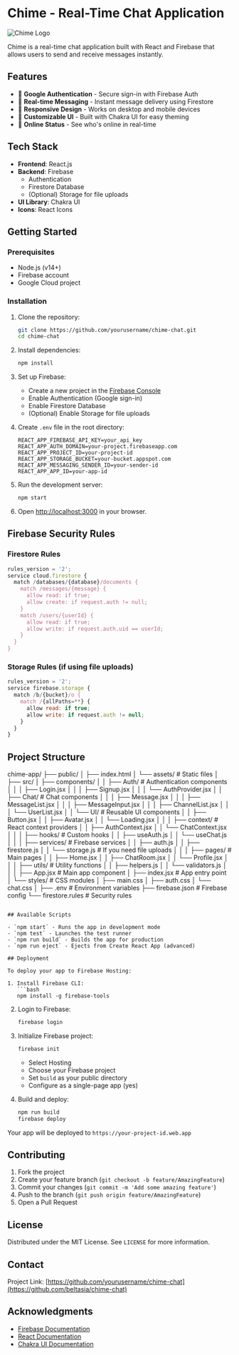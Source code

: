 # Chime - Real-Time Chat Application

![Chime Logo](https://via.placeholder.com/150x50?text=Chime+Logo)

Chime is a real-time chat application built with React and Firebase that allows users to send and receive messages instantly.

## Features

- 🔐 **Google Authentication** - Secure sign-in with Firebase Auth
- 💬 **Real-time Messaging** - Instant message delivery using Firestore
- 📱 **Responsive Design** - Works on desktop and mobile devices
- 🎨 **Customizable UI** - Built with Chakra UI for easy theming
- 🔄 **Online Status** - See who's online in real-time

## Tech Stack

- **Frontend**: React.js
- **Backend**: Firebase
  - Authentication
  - Firestore Database
  - (Optional) Storage for file uploads
- **UI Library**: Chakra UI
- **Icons**: React Icons

## Getting Started

### Prerequisites

- Node.js (v14+)
- Firebase account
- Google Cloud project

### Installation

1. Clone the repository:
   ```bash
   git clone https://github.com/yourusername/chime-chat.git
   cd chime-chat
   ```

2. Install dependencies:
   ```bash
   npm install
   ```

3. Set up Firebase:
   - Create a new project in the [Firebase Console](https://console.firebase.google.com/)
   - Enable Authentication (Google sign-in)
   - Enable Firestore Database
   - (Optional) Enable Storage for file uploads

4. Create `.env` file in the root directory:
   ```env
   REACT_APP_FIREBASE_API_KEY=your_api_key
   REACT_APP_AUTH_DOMAIN=your-project.firebaseapp.com
   REACT_APP_PROJECT_ID=your-project-id
   REACT_APP_STORAGE_BUCKET=your-bucket.appspot.com
   REACT_APP_MESSAGING_SENDER_ID=your-sender-id
   REACT_APP_APP_ID=your-app-id
   ```

5. Run the development server:
   ```bash
   npm start
   ```

6. Open [http://localhost:3000](http://localhost:3000) in your browser.

## Firebase Security Rules

### Firestore Rules
```javascript
rules_version = '2';
service cloud.firestore {
  match /databases/{database}/documents {
    match /messages/{message} {
      allow read: if true;
      allow create: if request.auth != null;
    }
    match /users/{userId} {
      allow read: if true;
      allow write: if request.auth.uid == userId;
    }
  }
}
```

### Storage Rules (if using file uploads)
```javascript
rules_version = '2';
service firebase.storage {
  match /b/{bucket}/o {
    match /{allPaths=**} {
      allow read: if true;
      allow write: if request.auth != null;
    }
  }
}
```

## Project Structure
chime-app/
├── public/
│   ├── index.html
│   └── assets/          # Static files
│
├── src/
│   ├── components/
│   │   ├── Auth/        # Authentication components
│   │   │   ├── Login.jsx
│   │   │   ├── Signup.jsx
│   │   │   └── AuthProvider.jsx
│   │   ├── Chat/        # Chat components
│   │   │   ├── Message.jsx
│   │   │   ├── MessageList.jsx
│   │   │   ├── MessageInput.jsx
│   │   │   ├── ChannelList.jsx
│   │   │   └── UserList.jsx
│   │   └── UI/          # Reusable UI components
│   │       ├── Button.jsx
│   │       ├── Avatar.jsx
│   │       └── Loading.jsx
│   │
│   ├── context/         # React context providers
│   │   ├── AuthContext.jsx
│   │   └── ChatContext.jsx
│   │
│   ├── hooks/           # Custom hooks
│   │   ├── useAuth.js
│   │   └── useChat.js
│   │
│   ├── services/        # Firebase services
│   │   ├── auth.js
│   │   ├── firestore.js
│   │   └── storage.js   # If you need file uploads
│   │
│   ├── pages/           # Main pages
│   │   ├── Home.jsx
│   │   ├── ChatRoom.jsx
│   │   └── Profile.jsx
│   │
│   ├── utils/           # Utility functions
│   │   ├── helpers.js
│   │   └── validators.js
│   │
│   ├── App.jsx          # Main app component
│   ├── index.jsx        # App entry point
│   └── styles/          # CSS modules
│       ├── main.css
│       ├── auth.css
│       └── chat.css
│
├── .env                 # Environment variables
├── firebase.json        # Firebase config
└── firestore.rules      # Security rules

```

## Available Scripts

- `npm start` - Runs the app in development mode
- `npm test` - Launches the test runner
- `npm run build` - Builds the app for production
- `npm run eject` - Ejects from Create React App (advanced)

## Deployment

To deploy your app to Firebase Hosting:

1. Install Firebase CLI:
   ```bash
   npm install -g firebase-tools
   ```

2. Login to Firebase:
   ```bash
   firebase login
   ```

3. Initialize Firebase project:
   ```bash
   firebase init
   ```
   - Select Hosting
   - Choose your Firebase project
   - Set `build` as your public directory
   - Configure as a single-page app (yes)

4. Build and deploy:
   ```bash
   npm run build
   firebase deploy
   ```

Your app will be deployed to `https://your-project-id.web.app`

## Contributing

1. Fork the project
2. Create your feature branch (`git checkout -b feature/AmazingFeature`)
3. Commit your changes (`git commit -m 'Add some amazing feature'`)
4. Push to the branch (`git push origin feature/AmazingFeature`)
5. Open a Pull Request

## License

Distributed under the MIT License. See `LICENSE` for more information.

## Contact

Project Link: [https://github.com/yourusername/chime-chat](https://github.com/beltasia/chime-chat)

## Acknowledgments

- [Firebase Documentation](https://firebase.google.com/docs)
- [React Documentation](https://reactjs.org/docs/getting-started.html)
- [Chakra UI Documentation](https://chakra-ui.com/docs/getting-started)

